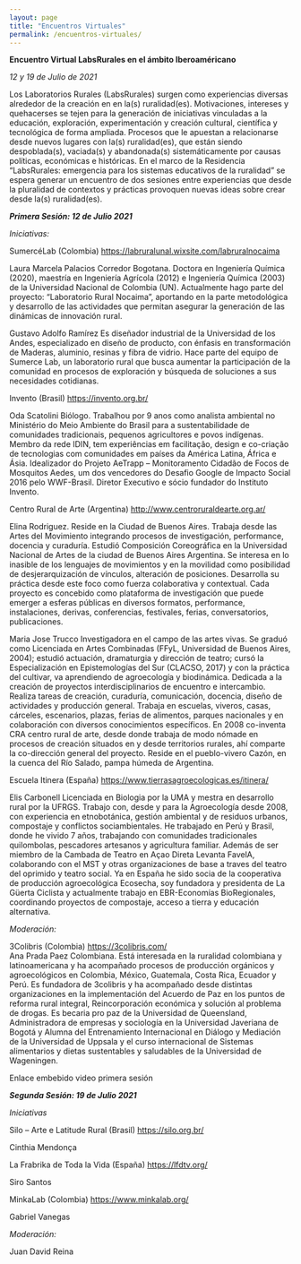 ```yaml
---
layout: page
title: "Encuentros Virtuales"
permalink: /encuentros-virtuales/
---
```

**Encuentro Virtual LabsRurales en el ámbito Iberoaméricano**

_12 y 19 de Julio de 2021_

Los Laboratorios Rurales (LabsRurales) surgen como experiencias diversas alrededor de la creación en en la(s) ruralidad(es). Motivaciones, intereses y quehacerses se tejen para la generación de iniciativas vinculadas a la educación, exploración, experimentación y creación cultural, científica y tecnológica de forma ampliada. Procesos que le apuestan a relacionarse desde nuevos lugares con la(s) ruralidad(es), que están siendo despoblada(s), vaciada(s) y abandonada(s) sistemáticamente por causas políticas, económicas e históricas. En el marco de la Residencia “LabsRurales: emergencia para los sistemas educativos de la ruralidad” se espera generar un encuentro de dos sesiones entre experiencias que desde la pluralidad de contextos y prácticas provoquen nuevas ideas sobre crear desde la(s) ruralidad(es). 


**_Primera Sesión: 12 de Julio 2021_**

_Iniciativas:_

SumercéLab  (Colombia)                  https://labruralunal.wixsite.com/labruralnocaima 

Laura Marcela Palacios Corredor
Bogotana. Doctora en Ingeniería Química (2020), maestría en Ingeniería Agrícola (2012) e Ingeniería Química (2003) de la Universidad Nacional de Colombia (UN).  Actualmente hago parte del proyecto: “Laboratorio Rural Nocaima”, aportando en la parte metodológica y desarrollo de las actividades que permitan asegurar la generación de las dinámicas de innovación rural.

Gustavo Adolfo Ramírez
Es diseñador industrial de la Universidad de los Andes, especializado en diseño de producto, con énfasis en transformación de Maderas, aluminio, resinas y fibra de vidrio. Hace parte del equipo de Sumerce Lab, un laboratorio rural que busca aumentar la participación de la comunidad en procesos de exploración y búsqueda de soluciones a sus necesidades cotidianas.

Invento (Brasil)                         https://invento.org.br/

Oda Scatolini 
Biólogo. Trabalhou por 9 anos como analista ambiental no Ministério do Meio Ambiente do Brasil para a sustentabilidade de comunidades tradicionais, pequenos agricultores e povos indígenas. Membro da rede IDIN, tem experiências em facilitação, design e co-criação de tecnologias com comunidades em países da América Latina, África e Ásia. Idealizador do Projeto AeTrapp – Monitoramento Cidadão de Focos de Mosquitos Aedes, um dos vencedores do Desafio Google de Impacto Social 2016 pelo WWF-Brasil. Diretor Executivo e sócio fundador do Instituto Invento.


Centro Rural de Arte (Argentina)         http://www.centroruraldearte.org.ar/

Elina Rodriguez.
Reside en la Ciudad de Buenos Aires. Trabaja desde las Artes del Movimiento integrando procesos de investigación, performance, docencia y curaduría. Estudió Composición Coreográfica en la Universidad Nacional de Artes de la ciudad de Buenos Aires Argentina. Se interesa en lo inasible de los lenguajes de movimientos y en la movilidad como posibilidad de desjerarquización de vínculos, alteración de posiciones. Desarrolla su práctica desde este foco como fuerza colaborativa y contextual. Cada proyecto es concebido como plataforma de investigación que puede emerger a esferas públicas en diversos formatos, performance, instalaciones, derivas, conferencias, festivales, ferias, conversatorios, publicaciones.

Maria Jose Trucco
Investigadora en el campo de las artes vivas. Se graduó como Licenciada en Artes Combinadas (FFyL, Universidad de Buenos Aires, 2004); estudió actuación, dramaturgia y dirección de teatro; cursó la Especialización en Epistemologías del Sur (CLACSO, 2017) y con la práctica del cultivar, va aprendiendo de agroecología y biodinámica.  Dedicada a la creación de proyectos interdisciplinarios de encuentro e intercambio. Realiza tareas de creación, curaduría, comunicación, docencia, diseño de actividades y producción general. Trabaja en escuelas, viveros, casas, cárceles, escenarios, plazas, ferias de alimentos, parques nacionales y en colaboración con diversos conocimientos específicos. En 2008 co-inventa CRA centro rural de arte, desde donde trabaja de modo nómade en procesos de creación situados en y desde territorios rurales, ahí comparte la co-dirección general del proyecto. Reside en el pueblo-vivero Cazón, en la cuenca del Río Salado, pampa húmeda de Argentina.

Escuela Itinera (España)                 https://www.tierrasagroecologicas.es/itinera/

Elis Carbonell 
Licenciada en Biologia por la UMA y mestra en desarrollo rural por la UFRGS. Trabajo con, desde y para la Agroecología desde 2008, con experiencia en etnobotánica, gestión ambiental y de residuos urbanos, compostaje y conflictos sociambientales. He trabajado en Perú y Brasil, donde he vivido 7 años,  trabajando con comunidades tradicionales quilombolas, pescadores artesanos y agricultura familiar. Además de ser miembro de la Cambada de Teatro en Açao Direta Levanta FavelA, colaborando con el MST y otras organizaciones de base a traves del  teatro del oprimido y teatro social. Ya en España he sido socia de la cooperativa de producción agroecológica Ecosecha, soy fundadora y presidenta de La Güerta Ciclista y actualmente trabajo en EBR-Economías BioRegionales, coordinando proyectos de compostaje, acceso a tierra y educación alternativa.

_Moderación:_

3Colibris  (Colombia)                    https://3colibris.com/            
Ana Prada Paez
Colombiana. Está interesada en la ruralidad colombiana y latinoamericana y ha acompañado procesos de producción orgánicos y agroecológicos en Colombia, México, Guatemala, Costa Rica, Ecuador y Perú. Es fundadora de 3colibris y ha acompañado desde distintas organizaciones en la implementación del Acuerdo de Paz en los puntos de reforma rural integral, Reincorporación económica y solución al problema de drogas. Es becaria pro paz de la Universidad de Queensland,  Administradora de empresas y sociología en la Universidad Javeriana de Bogotá y Alumna del Entrenamiento Internacional en Diálogo y Mediación de la Universidad de Uppsala y el curso internacional de Sistemas alimentarios y dietas sustentables y saludables de la Universidad de Wageningen.


Enlace embebido video primera sesión


**_Segunda Sesión: 19 de Julio 2021_**

_Iniciativas_


Silo  – Arte e Latitude Rural   (Brasil) https://silo.org.br/

Cinthia Mendonça  

La Frabrika de Toda la Vida    (España)  https://lfdtv.org/

Siro Santos


MinkaLab   (Colombia)     https://www.minkalab.org/    
 
Gabriel Vanegas 

_Moderación:_

Juan David Reina

